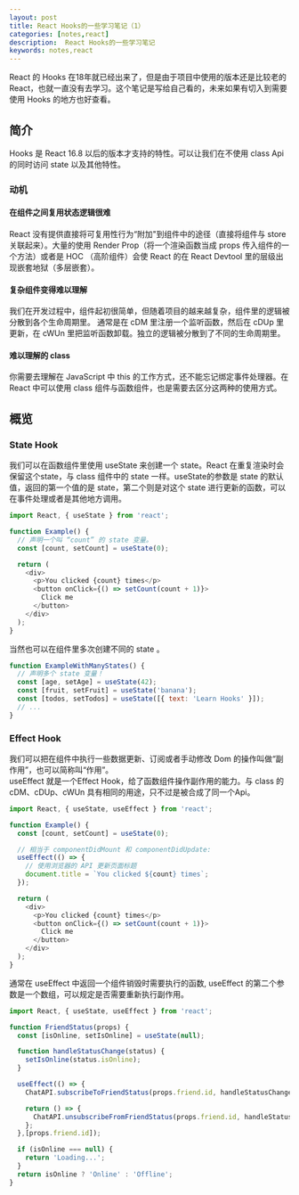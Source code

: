 ```yaml
---  
layout: post  
title: React Hooks的一些学习笔记（1）
categories: [notes,react]  
description:  React Hooks的一些学习笔记  
keywords: notes,react  
---  
```


React 的 Hooks 在18年就已经出来了，但是由于项目中使用的版本还是比较老的 React，也就一直没有去学习。这个笔记是写给自己看的，未来如果有切入到需要使用 Hooks 的地方也好查看。
## 简介
Hooks 是 React 16.8 以后的版本才支持的特性。可以让我们在不使用 class Api 的同时访问 state 以及其他特性。

### 动机

#### 在组件之间复用状态逻辑很难
React 没有提供直接将可复用性行为“附加"到组件中的途径（直接将组件与 store 关联起来）。大量的使用 Render Prop（将一个渲染函数当成 props 传入组件的一个方法）或者是 HOC （高阶组件）会使 React 的在 React Devtool 里的层级出现嵌套地狱（多层嵌套）。

#### 复杂组件变得难以理解
我们在开发过程中，组件起初很简单，但随着项目的越来越复杂，组件里的逻辑被分散到各个生命周期里。
通常是在 cDM 里注册一个监听函数，然后在 cDUp 里更新，在 cWUn 里把监听函数卸载。独立的逻辑被分散到了不同的生命周期里。

#### 难以理解的 class  
你需要去理解在 JavaScript 中 this 的工作方式，还不能忘记绑定事件处理器。在 React 中可以使用 class 组件与函数组件，也是需要去区分这两种的使用方式。

## 概览

### State Hook

我们可以在函数组件里使用 useState 来创建一个 state。React 在重复渲染时会保留这个state，与 class 组件中的 state 一样。useState的参数是 state 的默认值，返回的第一个值的是 state，第二个则是对这个 state 进行更新的函数，可以在事件处理或者是其他地方调用。
```js
import React, { useState } from 'react';

function Example() {
  // 声明一个叫 “count” 的 state 变量。
  const [count, setCount] = useState(0);

  return (
    <div>
      <p>You clicked {count} times</p>
      <button onClick={() => setCount(count + 1)}>
        Click me
      </button>
    </div>
  );
}
```

当然也可以在组件里多次创建不同的 state 。
```js
function ExampleWithManyStates() {
  // 声明多个 state 变量！
  const [age, setAge] = useState(42);
  const [fruit, setFruit] = useState('banana');
  const [todos, setTodos] = useState([{ text: 'Learn Hooks' }]);
  // ...
}
```

### Effect Hook

我们可以把在组件中执行一些数据更新、订阅或者手动修改 Dom 的操作叫做“副作用”，也可以简称叫“作用”。  
useEffect 就是一个Effect Hook，给了函数组件操作副作用的能力。与 class 的 cDM、cDUp、cWUn 具有相同的用途，只不过是被合成了同一个Api。
```js
import React, { useState, useEffect } from 'react';

function Example() {
  const [count, setCount] = useState(0);

  // 相当于 componentDidMount 和 componentDidUpdate:
  useEffect(() => {
    // 使用浏览器的 API 更新页面标题
    document.title = `You clicked ${count} times`;
  });

  return (
    <div>
      <p>You clicked {count} times</p>
      <button onClick={() => setCount(count + 1)}>
        Click me
      </button>
    </div>
  );
}
```
通常在 useEffect 中返回一个组件销毁时需要执行的函数, useEffect 的第二个参数是一个数组，可以规定是否需要重新执行副作用。

```js
import React, { useState, useEffect } from 'react';

function FriendStatus(props) {
  const [isOnline, setIsOnline] = useState(null);

  function handleStatusChange(status) {
    setIsOnline(status.isOnline);
  }

  useEffect(() => {
    ChatAPI.subscribeToFriendStatus(props.friend.id, handleStatusChange);

    return () => {
      ChatAPI.unsubscribeFromFriendStatus(props.friend.id, handleStatusChange);
    };
  },[props.friend.id]);

  if (isOnline === null) {
    return 'Loading...';
  }
  return isOnline ? 'Online' : 'Offline';
}
```
